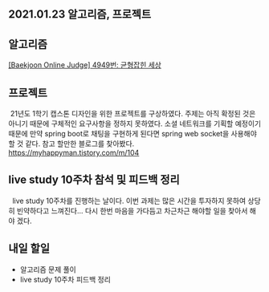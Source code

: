 ## 2021.01.23 알고리즘, 프로젝트 

## 알고리즘
[[Baekjoon Online Judge] 4949번: 균형잡힌 세상](https://hyeonic.tistory.com/72)

## 프로젝트
&nbsp;21년도 1학기 캡스톤 디자인을 위한 프로젝트를 구상하였다. 주제는 아직 확정된 것은 아니기 때문에 구체적인 요구사항을 정하지 못하였다. 소셜 네트워크를 기획할 예정이기 때문에 만약 spring boot로 채팅을 구현하게 된다면 spring web socket을 사용해야 할 것 같다. 참고 할만한 블로그를 찾아봤다. 
https://myhappyman.tistory.com/m/104

## live study 10주차 참석 및 피드백 정리
&nbsp; live study 10주차를 진행하는 날이다. 이번 과제는 많은 시간을 투자하지 못하여 상당히 빈약하다고 느껴진다... 다시 한번 마음을 가다듬고 차근차근 해야할 일을 찾아서 해야 겠다.

## 내일 할일
 - 알고리즘 문제 풀이
 - live study 10주차 피드백 정리